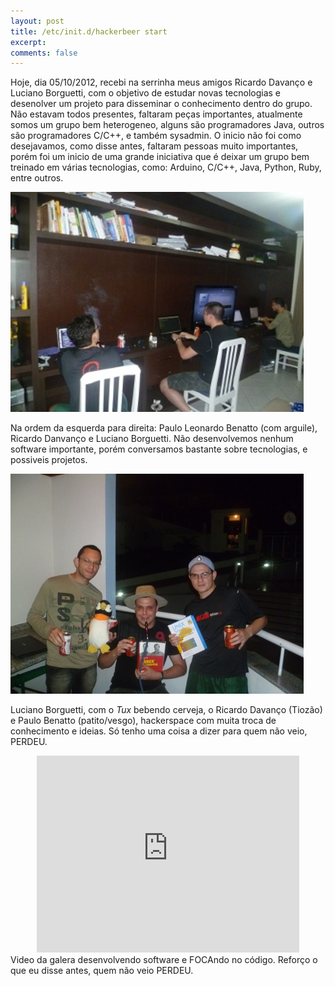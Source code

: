 ```yaml
---
layout: post
title: /etc/init.d/hackerbeer start
excerpt: 
comments: false
---
```


Hoje, dia 05/10/2012, recebi na serrinha meus amigos Ricardo Davanço e Luciano Borguetti, com o objetivo de estudar novas tecnologias e desenolver um projeto para disseminar o conhecimento dentro do grupo. Não estavam todos presentes, faltaram peças importantes, atualmente somos um grupo bem heterogeneo, alguns são programadores Java, outros são programadores C/C++, e também sysadmin.
O inicio não foi como desejavamos, como disse antes, faltaram pessoas muito importantes, porém foi um inicio de uma grande iniciativa que é deixar um grupo bem treinado em várias tecnologias, como: Arduino, C/C++, Java, Python, Ruby, entre outros.

<img title="Grupo de Estudos!" src="/images/hackerspace1.jpg" alt="Primeiro encontro do grupo de estudos!" width="469" height="352" />

Na ordem da esquerda para direita: Paulo Leonardo Benatto (com arguile), Ricardo Danvanço e Luciano Borguetti. Não desenvolvemos nenhum software importante, porém conversamos bastante sobre tecnologias, e possiveis projetos.

<img title="Grupo de Estudos!" src="/images/hackerspace2.jpg" alt="Primeiro encontro do grupo de estudos!" width="469" height="352" />

Luciano Borguetti, com o *Tux* bebendo cerveja, o Ricardo Davanço (Tiozão) e Paulo Benatto (patito/vesgo), hackerspace com muita troca de conhecimento e ideias. Só tenho uma coisa a dizer para quem não veio, PERDEU.

<center><iframe width="420" height="315" src="http://www.youtube.com/embed/8i22Ric0AaI" frameborder="0" allowfullscreen></iframe></center>
Video da galera desenvolvendo software e FOCAndo no código. Reforço o que eu disse antes, quem não veio PERDEU.

